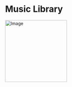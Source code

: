 # Music Library






<img alt="Image" width="200px" src="file:///C:/Users/cecis/Desktop/Screenshot%202024-11-14%20090829.png"/>
